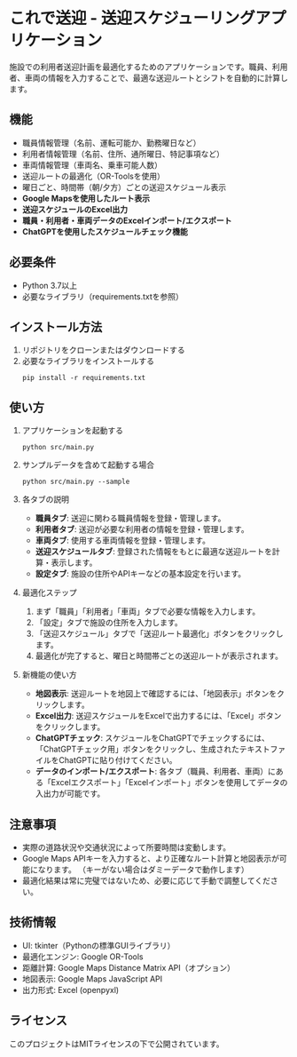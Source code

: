 # これで送迎 - 送迎スケジューリングアプリケーション

施設での利用者送迎計画を最適化するためのアプリケーションです。職員、利用者、車両の情報を入力することで、最適な送迎ルートとシフトを自動的に計算します。

## 機能

- 職員情報管理（名前、運転可能か、勤務曜日など）
- 利用者情報管理（名前、住所、通所曜日、特記事項など）
- 車両情報管理（車両名、乗車可能人数）
- 送迎ルートの最適化（OR-Toolsを使用）
- 曜日ごと、時間帯（朝/夕方）ごとの送迎スケジュール表示
- **Google Mapsを使用したルート表示**
- **送迎スケジュールのExcel出力**
- **職員・利用者・車両データのExcelインポート/エクスポート**
- **ChatGPTを使用したスケジュールチェック機能**

## 必要条件

- Python 3.7以上
- 必要なライブラリ（requirements.txtを参照）

## インストール方法

1. リポジトリをクローンまたはダウンロードする
2. 必要なライブラリをインストールする
   ```
   pip install -r requirements.txt
   ```

## 使い方

1. アプリケーションを起動する
   ```
   python src/main.py
   ```

2. サンプルデータを含めて起動する場合
   ```
   python src/main.py --sample
   ```

3. 各タブの説明
   - **職員タブ**: 送迎に関わる職員情報を登録・管理します。
   - **利用者タブ**: 送迎が必要な利用者の情報を登録・管理します。
   - **車両タブ**: 使用する車両情報を登録・管理します。
   - **送迎スケジュールタブ**: 登録された情報をもとに最適な送迎ルートを計算・表示します。
   - **設定タブ**: 施設の住所やAPIキーなどの基本設定を行います。

4. 最適化ステップ
   1. まず「職員」「利用者」「車両」タブで必要な情報を入力します。
   2. 「設定」タブで施設の住所を入力します。
   3. 「送迎スケジュール」タブで「送迎ルート最適化」ボタンをクリックします。
   4. 最適化が完了すると、曜日と時間帯ごとの送迎ルートが表示されます。

5. 新機能の使い方
   - **地図表示**: 送迎ルートを地図上で確認するには、「地図表示」ボタンをクリックします。
   - **Excel出力**: 送迎スケジュールをExcelで出力するには、「Excel」ボタンをクリックします。
   - **ChatGPTチェック**: スケジュールをChatGPTでチェックするには、「ChatGPTチェック用」ボタンをクリックし、生成されたテキストファイルをChatGPTに貼り付けてください。
   - **データのインポート/エクスポート**: 各タブ（職員、利用者、車両）にある「Excelエクスポート」「Excelインポート」ボタンを使用してデータの入出力が可能です。

## 注意事項

- 実際の道路状況や交通状況によって所要時間は変動します。
- Google Maps APIキーを入力すると、より正確なルート計算と地図表示が可能になります。
  （キーがない場合はダミーデータで動作します）
- 最適化結果は常に完璧ではないため、必要に応じて手動で調整してください。

## 技術情報

- UI: tkinter（Pythonの標準GUIライブラリ）
- 最適化エンジン: Google OR-Tools
- 距離計算: Google Maps Distance Matrix API（オプション）
- 地図表示: Google Maps JavaScript API
- 出力形式: Excel (openpyxl)

## ライセンス

このプロジェクトはMITライセンスの下で公開されています。
